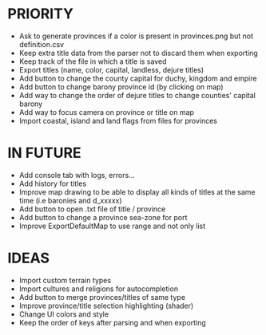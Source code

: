 # PRIORITY
- Ask to generate provinces if a color is present in provinces.png but not definition.csv
- Keep extra title data from the parser not to discard them when exporting
- Keep track of the file in which a title is saved
- Export titles (name, color, capital, landless, dejure titles)
- Add button to change the county capital for duchy, kingdom and empire
- Add button to change barony province id (by clicking on map)
- Add way to change the order of dejure titles to change counties' capital barony
- Add way to focus camera on province or title on map
- Import coastal, island and land flags from files for provinces

# IN FUTURE
- Add console tab with logs, errors...
- Add history for titles
- Improve map drawing to be able to display all kinds of titles at the same time (i.e baronies and d_xxxxx)
- Add button to open .txt file of title / province
- Add button to change a province sea-zone for port
- Improve ExportDefaultMap to use range and not only list

# IDEAS
- Import custom terrain types
- Import cultures and religions for autocompletion
- Add button to merge provinces/titles of same type
- Improve province/title selection highlighting (shader)
- Change UI colors and style
- Keep the order of keys after parsing and when exporting